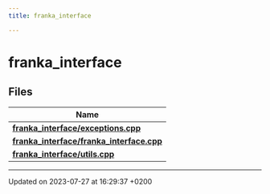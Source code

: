 ```yaml
---
title: franka_interface

---
```


# franka_interface



## Files

| Name           |
| -------------- |
| **[franka_interface/exceptions.cpp](Files/exceptions_8cpp.md#file-exceptions.cpp)**  |
| **[franka_interface/franka_interface.cpp](Files/franka__interface_8cpp.md#file-franka-interface.cpp)**  |
| **[franka_interface/utils.cpp](Files/utils_8cpp.md#file-utils.cpp)**  |






-------------------------------

Updated on 2023-07-27 at 16:29:37 +0200
